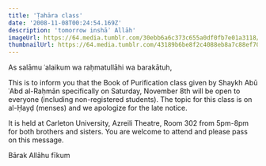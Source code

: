 ```yaml
---
title: 'Ṭahāra class'
date: '2008-11-08T00:24:54.169Z'
description: 'tomorrow inshāʾ Allāh'
imageUrl: https://64.media.tumblr.com/30ebb6a6c373c655a0df0fb7e01a3118/tumblr_ncirn5T82M1qf18fdo1_500.jpg
thumbnailUrl: https://64.media.tumblr.com/43189b6be8f2c4088eb8a7c88ef70b65/e780daaf11fe33bf-dd/s1280x1920/417238bd64c8702d264a4fc55b5c572c33457740.jpg
---
```


As salāmu ʿalaikum wa raḥmatullāhi wa barakātuh,

This is to inform you that the Book of Purification class given by Shaykh Abū ʿAbd al-Raḥmān specifically on Saturday, November 8th will be open to everyone (including non-registered students). The topic for this class is on al-Ḥayḍ (menses) and we apologize for the late notice.

It is held at Carleton University, Azreili Theatre, Room 302 from 5pm-8pm for both brothers and sisters. You are welcome to attend and please pass on this message.

Bārak Allāhu fīkum
